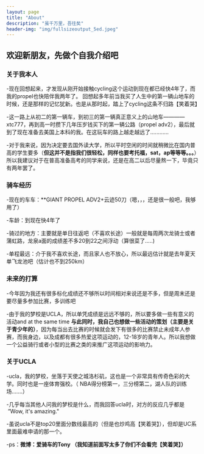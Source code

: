 ```yaml
---
layout: page
title: "About"
description: "虽千万里，吾往矣"
header-img: "img/fullsizeoutput_5ed.jpeg"
---
```


## 欢迎新朋友，先做个自我介绍吧
### 关于我本人
-现在回想起来，才发现从刚开始接触cycling这个运动到现在都已经快4年了，而我的propel也快陪伴我两年了。
回想起多年前当我买了人生中的第一辆山地车的时候，还是那样的记忆犹新。也是从那时起，踏上了cycling这条不归路【笑着哭】

-这一路上从初二的第一辆车，到初三的第一辆真正意义上的山地车————xtc777，再到高一时攒下几年压岁钱买下的第一辆公路（propel adv2），最后就到了现在准备去美国上本科的我。在这玩车的路上越走越远了............

-对于我来说，因为决定要去国外读大学，所以平时空闲的时间就稍微比在国内普高的学生要多（**但这并不是指我们很轻松，同样也要考托福，sat，ap等等等。。。**）所以我建议对于在普高准备高考的同学来说，还是在高二以后尽量熬一下，毕竟只有两年罢了。

### 骑车经历
-现在的车车：**GIANT PROPEL ADV2+云迹50刀（嗯，，，还是很一般吧，我够用了）

-车龄：到现在快4年了

-骑过的地方：主要就是单日往返吧（不喜欢长途）一般就是每周两次龙骑士或者蒲虹路，龙泉a面的成绩差不多20到22之间浮动（算很菜了.....) 

-单程最远：介于我不喜欢长途，而且家人也不放心，所以最远估计就是去年夏天单飞龙池吧（估计也不到250km）

### 未来的打算
-今年因为我还有很多标化成绩还不够所以时间相对来说还是不多，但是周末还是要尽量多参加比赛，多训练吧

-由于我的梦校是UCLA，所以单凭成绩是远远不够的，所以要多做一些有意义的活动and at the same time **与此同时，我自己也想做一些活动的策划（主要是关于青少年的）**，因为每当出去比赛的时候就会发下有很多的比赛禁止未成年人参赛，而我身边，以及成都有很多热爱这项运动的，12-18岁的青年人。所以我想做一个公益骑行或者小型的比赛之类的来推广这项运动的影响力。

### 关于UCLA
-ucla，我的梦校，坐落于天使之城洛杉矶，这也是一个非常具有传奇色彩的大学。同时也是一座体育强校。（ NBA得分榜第一，三分榜第二，湖人队的训练场.......）

-几乎每当其他人问我的梦校是什么，而我回答ucla时，对方的反应几乎都是  ”Wow, it's amazing."

-虽说ucla不是top20里面分数线最高的（但是也炒鸡高【笑着哭】），但却是UC系里面最难申请的那一个。



-ps：**微博：爱骑车的Tony （我知道前面写太多了你们不会看完【笑着哭】）**


